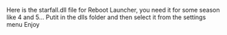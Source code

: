 Here is the starfall.dll file for Reboot Launcher, you need it for some season like 4 and 5... 
Putit in the dlls folder and then select it from the settings menu
Enjoy
